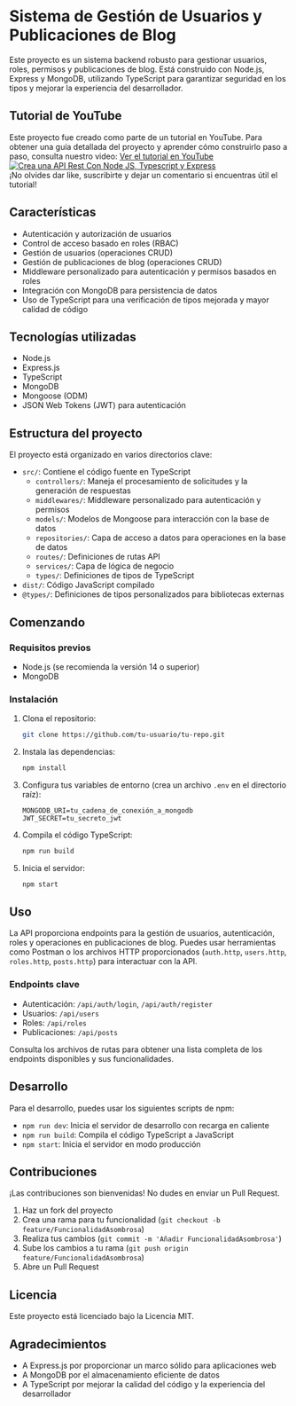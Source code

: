 # Sistema de Gestión de Usuarios y Publicaciones de Blog
Este proyecto es un sistema backend robusto para gestionar usuarios, roles, permisos y publicaciones de blog. Está construido con Node.js, Express y MongoDB, utilizando TypeScript para garantizar seguridad en los tipos y mejorar la experiencia del desarrollador.

## Tutorial de YouTube
Este proyecto fue creado como parte de un tutorial en YouTube. Para obtener una guía detallada del proyecto y aprender cómo construirlo paso a paso, consulta nuestro video:
[Ver el tutorial en YouTube](https://www.youtube.com/playlist?list=PLoOnCUvhzJYPbtVpYCqP98DoN0pKKImQo)  
[![Crea una API Rest Con Node JS, Typescript y Express](https://img.youtube.com/vi/jMNzE_QCrd8/maxresdefault.jpg)](https://youtu.be/PLoOnCUvhzJYPbtVpYCqP98DoN0pKKImQo "Typescript Generics | Aprende a como usar los Tipos Genéricos en Typescript")  
¡No olvides dar like, suscribirte y dejar un comentario si encuentras útil el tutorial!

## Características
- Autenticación y autorización de usuarios
- Control de acceso basado en roles (RBAC)
- Gestión de usuarios (operaciones CRUD)
- Gestión de publicaciones de blog (operaciones CRUD)
- Middleware personalizado para autenticación y permisos basados en roles
- Integración con MongoDB para persistencia de datos
- Uso de TypeScript para una verificación de tipos mejorada y mayor calidad de código

## Tecnologías utilizadas
- Node.js
- Express.js
- TypeScript
- MongoDB
- Mongoose (ODM)
- JSON Web Tokens (JWT) para autenticación

## Estructura del proyecto
El proyecto está organizado en varios directorios clave:
- `src/`: Contiene el código fuente en TypeScript
  - `controllers/`: Maneja el procesamiento de solicitudes y la generación de respuestas
  - `middlewares/`: Middleware personalizado para autenticación y permisos
  - `models/`: Modelos de Mongoose para interacción con la base de datos
  - `repositories/`: Capa de acceso a datos para operaciones en la base de datos
  - `routes/`: Definiciones de rutas API
  - `services/`: Capa de lógica de negocio
  - `types/`: Definiciones de tipos de TypeScript
- `dist/`: Código JavaScript compilado
- `@types/`: Definiciones de tipos personalizados para bibliotecas externas

## Comenzando
### Requisitos previos
- Node.js (se recomienda la versión 14 o superior)
- MongoDB

### Instalación
1. Clona el repositorio:
   ```bash
   git clone https://github.com/tu-usuario/tu-repo.git
   ```
2. Instala las dependencias:
   ```bash
   npm install
   ```
3. Configura tus variables de entorno (crea un archivo `.env` en el directorio raíz):
   ```env
   MONGODB_URI=tu_cadena_de_conexión_a_mongodb
   JWT_SECRET=tu_secreto_jwt
   ```
4. Compila el código TypeScript:
   ```bash
   npm run build
   ```
5. Inicia el servidor:
   ```bash
   npm start
   ```

## Uso
La API proporciona endpoints para la gestión de usuarios, autenticación, roles y operaciones en publicaciones de blog. Puedes usar herramientas como Postman o los archivos HTTP proporcionados (`auth.http`, `users.http`, `roles.http`, `posts.http`) para interactuar con la API.

### Endpoints clave
- Autenticación: `/api/auth/login`, `/api/auth/register`
- Usuarios: `/api/users`
- Roles: `/api/roles`
- Publicaciones: `/api/posts`

Consulta los archivos de rutas para obtener una lista completa de los endpoints disponibles y sus funcionalidades.

## Desarrollo
Para el desarrollo, puedes usar los siguientes scripts de npm:
- `npm run dev`: Inicia el servidor de desarrollo con recarga en caliente
- `npm run build`: Compila el código TypeScript a JavaScript
- `npm start`: Inicia el servidor en modo producción

## Contribuciones
¡Las contribuciones son bienvenidas! No dudes en enviar un Pull Request.
1. Haz un fork del proyecto
2. Crea una rama para tu funcionalidad (`git checkout -b feature/FuncionalidadAsombrosa`)
3. Realiza tus cambios (`git commit -m 'Añadir FuncionalidadAsombrosa'`)
4. Sube los cambios a tu rama (`git push origin feature/FuncionalidadAsombrosa`)
5. Abre un Pull Request

## Licencia
Este proyecto está licenciado bajo la Licencia MIT.

## Agradecimientos
- A Express.js por proporcionar un marco sólido para aplicaciones web
- A MongoDB por el almacenamiento eficiente de datos
- A TypeScript por mejorar la calidad del código y la experiencia del desarrollador
